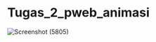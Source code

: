 # Tugas_2_pweb_animasi

![Screenshot (5805)](https://github.com/ThoriqFatih/Tugas_2_pweb_animasi/assets/129358222/2b1a80bb-821a-4c12-b87b-74836f2597c1)

